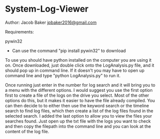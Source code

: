 # System-Log-Viewer
Author: Jacob Baker jpbaker2016@gmail.com

Requirements:

pywin32
 - Can use the command "pip install pywin32" to download

To use you should have python installed on the computer you are using it on. Once downloaded, just double click onto the LogAnalysis.py file, and it should pop up in command line. If it doesn't you may have to open up command line and type "python LogAnalysis.py" to run it.

Once running just enter in the number for log search and it will bring you to a menu with the different options. I would suggest you use the first option first to create a file of the logs on the drive you select. Most of the other options do this, but it makes it easier to have the file already compiled. You can then decide to to either then use the keyword search or the timeline search to find log files, which then create a list of the log files found in the selected search. I added the last option to allow you to view the files your searches found. Just open up the txt file with the logs you want to check and then copy the filepath into the command line and you can look at the content of the log file.
